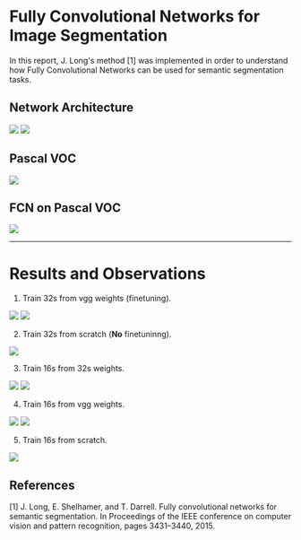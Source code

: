 # Fully Convolutional Networks for Image Segmentation

In this report, J. Long's method [1] was implemented in order to understand how Fully Convolutional Networks can be used for semantic segmentation tasks. 

## Network Architecture

![](imgs/1.png)
![](imgs/2.png)

## Pascal VOC

![](https://www.researchgate.net/profile/Marco_San_Biagio/publication/271834295/figure/fig7/AS:613891893628956@1523374641887/Example-images-from-Pascal-VOC-2007-dataset.ppm)

## FCN on Pascal VOC

![](imgs/3.png)

__________________
# Results and Observations

1. Train 32s from vgg weights (finetuning).

![](imgs/32svgg.gif)
![](imgs/32vggi.jpg)

2. Train 32s from scratch (**No** finetuninng). 

![](imgs/32s.gif)


3. Train 16s from 32s weights.

![](imgs/16s32.gif)
![](imgs/1632i.jpg)

4. Train 16s from vgg weights.

![](imgs/16svgg.gif)
![](imgs/16vggi.jpg)

5. Train 16s from scratch.

![](imgs/16s.gif)

## References
[1] J. Long, E. Shelhamer, and T. Darrell.  Fully convolutional networks for semantic segmentation.  In Proceedings of the IEEE  conference  on  computer  vision  and  pattern  recognition, pages 3431–3440, 2015.
